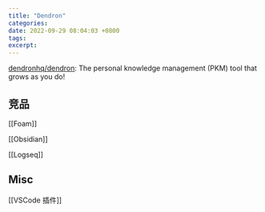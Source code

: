 ```yaml
---
title: "Dendron"
categories: 
date: 2022-09-29 08:04:03 +0800
tags: 
excerpt: 
---
```



[dendronhq/dendron](https://github.com/dendronhq/dendron): The personal knowledge management (PKM) tool that grows as you do!



## 竞品

[[Foam]]

[[Obsidian]]

[[Logseq]]



## Misc

[[VSCode 插件]]




